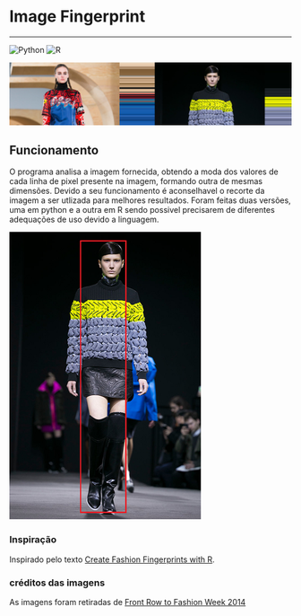 
# Image Fingerprint 
-----
![Python](https://img.shields.io/badge/python-3670A0?style=for-the-badge&logo=python&logoColor=ffdd54) ![R](https://img.shields.io/badge/r-%23276DC3.svg?style=for-the-badge&logo=r&logoColor=white)

[![capa](img/capa.png "capa")](https://www.nytimes.com/newsgraphics/2014/02/14/fashion-week-editors-picks/index.html "capa")

## Funcionamento

O programa analisa a imagem fornecida, obtendo a moda dos valores de cada linha de pixel presente na imagem, formando outra de mesmas dimensões. Devido a seu funcionamento é aconselhavel o recorte da imagem a ser utlizada para melhores resultados. Foram feitas duas versões, uma em python e a outra em R sendo possivel precisarem de diferentes adequações de uso devido a linguagem.

[![exemplo de corte](img/exemplo_de_corte.png "exemplo de corte")](https://www.nytimes.com/newsgraphics/2014/02/14/fashion-week-editors-picks/index.html "exemplo de corte")

### Inspiração

Inspirado pelo texto [Create Fashion Fingerprints with R](https://www.r-bloggers.com/2014/10/create-fashion-fingerprints-with-r/ "Create Fashion Fingerprints with R").

### créditos das imagens 

As imagens foram retiradas de [Front Row to Fashion Week 2014](https://www.nytimes.com/newsgraphics/2014/02/14/fashion-week-editors-picks/index.html "Front Row to Fashion Week 2014")                  



